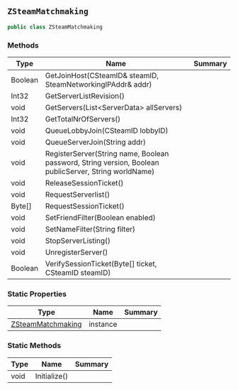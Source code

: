 ## `ZSteamMatchmaking`

```csharp
public class ZSteamMatchmaking
```

### Methods

| Type | Name | Summary | 
| --- | --- | --- | 
| Boolean | GetJoinHost(CSteamID& steamID, SteamNetworkingIPAddr& addr) |  | 
| Int32 | GetServerListRevision() |  | 
| void | GetServers(List&lt;ServerData&gt; allServers) |  | 
| Int32 | GetTotalNrOfServers() |  | 
| void | QueueLobbyJoin(CSteamID lobbyID) |  | 
| void | QueueServerJoin(String addr) |  | 
| void | RegisterServer(String name, Boolean password, String version, Boolean publicServer, String worldName) |  | 
| void | ReleaseSessionTicket() |  | 
| void | RequestServerlist() |  | 
| Byte[] | RequestSessionTicket() |  | 
| void | SetFriendFilter(Boolean enabled) |  | 
| void | SetNameFilter(String filter) |  | 
| void | StopServerListing() |  | 
| void | UnregisterServer() |  | 
| Boolean | VerifySessionTicket(Byte[] ticket, CSteamID steamID) |  | 


### Static Properties

| Type | Name | Summary | 
| --- | --- | --- | 
| [ZSteamMatchmaking](./ZSteamMatchmaking.md) | instance |  | 


### Static Methods

| Type | Name | Summary | 
| --- | --- | --- | 
| void | Initialize() |  | 


